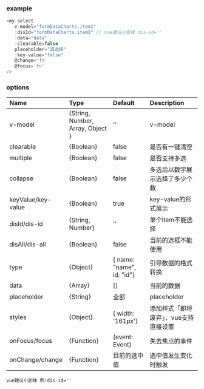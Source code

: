 ### example 

```javascript
<my-select 
   v-model="formDataCharts.item1" 
   :disId="formDataCharts.item2" // vue建议小驼峰 dis-id=''
   :data="data"
   :clearable=false 
   placeholder="请选择" 
   :key-value="false"
   @change='fn'
   @focus='fn'
/>
```


### options

| Name              | Type       | Default              | Description                    |
| :--------------- | :---------- | :----------------- | :--------------------------- |
| v-model  | {String, Number, Array, Object } |   ''   | v-model |
| clearable   | {Boolean} | false | 是否有一键清空      |
| multiple | {Boolean} | false          | 是否支持多选     |
| collapse | {Boolean} | false          | 多选后以数字展示选择了多少个数     |
| keyValue/key-value | {Boolean} | true          |  key-value的形式展示     |
| disId/dis-id | {String, Number} |  ''          |  单个item不能选择     |
| disAll/dis-all | {Boolean} |   false         | 当前的选框不能使用     |
| type | {Object} |   { name: "name", id: "id"}   | 引导数据的格式转换    |
| data | {Array} |   []   |   当前的数据  |
| placeholder | {String} |   全部 |   placeholder  |
| styles | {Object} | { width: '161px'} |  添加样式「即将废弃」，vue支持直接设置  |
| onFocus/focus | {Function} | (event: Event) |  失去焦点的事件 |
| onChange/change | {Function} | 目前的选中值 |  选中值发生变化时触发	 |

`vue建议小驼峰 例:dis-id=''`


